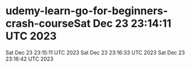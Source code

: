 # udemy-learn-go-for-beginners-crash-courseSat Dec 23 23:14:11 UTC 2023
Sat Dec 23 23:15:11 UTC 2023
Sat Dec 23 23:16:33 UTC 2023
Sat Dec 23 23:16:42 UTC 2023
